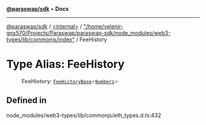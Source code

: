 [**@paraswap/sdk**](../../../../README.md) • **Docs**

***

[@paraswap/sdk](../../../../globals.md) / [\<internal\>](../../../README.md) / ["/home/velenir-gnx570/Projects/Paraswap/paraswap-sdk/node\_modules/web3-types/lib/commonjs/index"](../README.md) / FeeHistory

# Type Alias: FeeHistory

> **FeeHistory**: [`FeeHistoryBase`](../interfaces/FeeHistoryBase.md)\<[`Numbers`](../../../type-aliases/Numbers.md)\>

## Defined in

node\_modules/web3-types/lib/commonjs/eth\_types.d.ts:432
